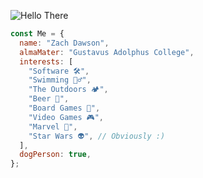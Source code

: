 ![Hello There](https://media.giphy.com/media/Nx0rz3jtxtEre/giphy.gif)

```javascript
const Me = {
  name: "Zach Dawson",
  almaMater: "Gustavus Adolphus College",
  interests: [
    "Software 🛠️",
    "Swimming 🏊‍♂️",
    "The Outdoors 🏕️",
    "Beer 🍺",
    "Board Games 🎲",
    "Video Games 🎮",
    "Marvel 🦸",
    "Star Wars 👽", // Obviously :)
  ],
  dogPerson: true,
};
```
